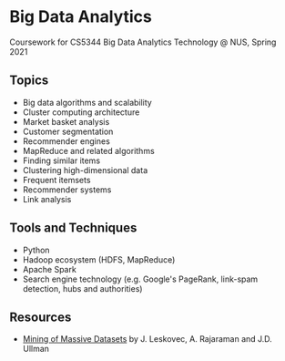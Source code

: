 # Big Data Analytics 
Coursework for CS5344 Big Data Analytics Technology @ NUS, Spring 2021

## Topics
- Big data algorithms and scalability
- Cluster computing architecture
- Market basket analysis
- Customer segmentation
- Recommender engines
- MapReduce and related algorithms
- Finding similar items
- Clustering high-dimensional data
- Frequent itemsets
- Recommender systems
- Link analysis

## Tools and Techniques
- Python
- Hadoop ecosystem (HDFS, MapReduce)
- Apache Spark
- Search engine technology (e.g. Google's PageRank, link-spam detection, hubs and authorities)

## Resources
- [Mining of Massive Datasets](http:///www.mmds.org) by J. Leskovec, A. Rajaraman and J.D. Ullman